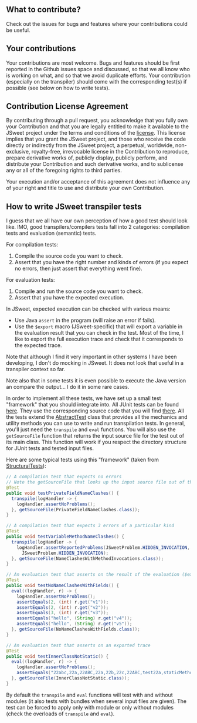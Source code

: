 
## What to contribute?

Check out the issues for bugs and features where your contributions could be useful.

## Your contributions

Your contributions are most welcome. Bugs and features should be first reported in the Github issues space and discussed, so that we all know who is working on what, and so that we avoid duplicate efforts. Your contribution (especially on the transpiler) should come with the corresponding test(s) if possible (see below on how to write tests).

## Contribution License Agreement

By contributing through a pull request, you acknowledge that you fully own your Contribution and that you are legally entitled to make it available to the JSweet project under the terms and conditions of the [license](https://github.com/cincheo/jsweet/blob/master/LICENSE). This license implies that you grant the JSweet project, and those who receive the code directly or indirectly from the JSweet project, a perpetual, worldwide, non-exclusive, royalty-free, irrevocable license in the Contribution to reproduce, prepare derivative works of, publicly display, publicly perform, and distribute your Contribution and such derivative works, and to sublicense any or all of the foregoing rights to third parties. 

Your execution and/or acceptance of this agreement does not influence any of your right and title to use and distribute your own Contribution.

## How to write JSweet transpiler tests

I guess that we all have our own perception of how a good test should look like. IMO, good transpilers/compilers tests fall into 2 categories: compilation tests and evaluation (semantic) tests.

For compilation tests:

1. Compile the source code you want to check.
2. Assert that you have the right number and kinds of errors (if you expect no errors, then just assert that everything went fine).

For evaluation tests:

1. Compile and run the source code you want to check.
2. Assert that you have the expected execution.

In JSweet, expected execution can be checked with various means:

- Use Java ``assert`` in the program (will raise an error if fails).
- Use the ``$export`` macro (JSweet-specific) that will export a variable in the evaluation result that you can check in the test. Most of the time, I like to export the full execution trace and check that it corresponds to the expected trace.

Note that although I find it very important in other systems I have been developing, I don't do mocking in JSweet. It does not look that useful in a transpiler context so far. 

Note also that in some tests it is even possible to execute the Java version an compare the output... I do it in some rare cases.
 
In order to implement all these tests, we have set up a small test "framework" that you should integrate into. All JUnit tests can be found [here](https://github.com/cincheo/jsweet/tree/master/transpiler/src/test/java/org/jsweet/test/transpiler). They use the corresponding source code that you will find [there](https://github.com/cincheo/jsweet/tree/master/transpiler/src/test/java/source). All the tests extend the [AbstractTest](https://github.com/cincheo/jsweet/blob/master/transpiler/src/test/java/org/jsweet/test/transpiler/AbstractTest.java) class that provides all the mechanics and utility methods you can use to write and run transpilation tests. In general, you'll just need the ``transpile`` and ``eval`` functions. You will also use the ``getSourceFile`` function that returns the input source file for the test out of its main class. This function will work if you respect the directory structure for JUnit tests and tested input files. 

Here are some typical tests using this "framework" (taken from [StructuralTests](https://github.com/cincheo/jsweet/blob/master/transpiler/src/test/java/org/jsweet/test/transpiler/StructuralTests.java)):

```java
// A compilation test that expects no errors
// Note the getSourceFile that looks up the input source file out of the class (very convenient)
@Test
public void testPrivateFieldNameClashes() {
  transpile(logHandler -> {
    logHandler.assertNoProblems();
  }, getSourceFile(PrivateFieldNameClashes.class));
}

// A compilation test that expects 3 errors of a particular kind
@Test
public void testVariableMethodNameClashes() {
  transpile(logHandler -> {
    logHandler.assertReportedProblems(JSweetProblem.HIDDEN_INVOCATION, JSweetProblem.HIDDEN_INVOCATION,
      JSweetProblem.HIDDEN_INVOCATION);
  }, getSourceFile(NameClashesWithMethodInvocations.class));
} 

// An evaluation test that asserts on the result of the evaluation ($export)
@Test
public void testNoNameClashesWithFields() {
  eval((logHandler, r) -> {
    logHandler.assertNoProblems();
    assertEquals(2, (int) r.get("v1"));
    assertEquals(2, (int) r.get("v2"));
    assertEquals(3, (int) r.get("v3"));
    assertEquals("hello", (String) r.get("v4"));
    assertEquals("hello", (String) r.get("v5"));
  }, getSourceFile(NoNameClashesWithFields.class));
}

// An evaluation test that asserts on an exported trace
@Test
public void testInnerClassNotStatic() {
  eval((logHandler, r) -> {
    logHandler.assertNoProblems();
    assertEquals("22abc,22a,22ABC,22a,22b,22c,22ABC,test22a,staticMethod,1", r.get("trace"));
  }, getSourceFile(InnerClassNotStatic.class));
}
```

By default the ``transpile`` and ``eval`` functions will test with and without modules (it also tests with bundles when several input files are given). The test can be forced to apply only with module or only without modules (check the overloads of ``transpile`` and ``eval``).
